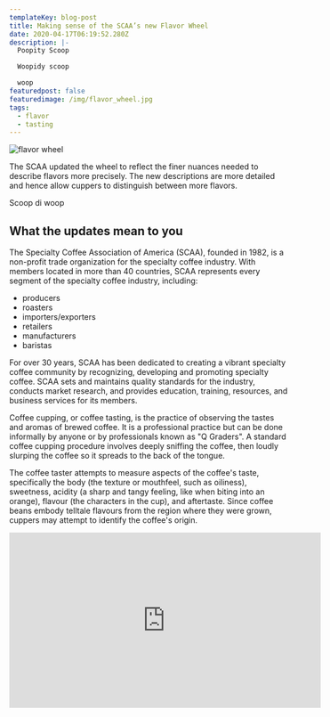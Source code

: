 ```yaml
---
templateKey: blog-post
title: Making sense of the SCAA’s new Flavor Wheel
date: 2020-04-17T06:19:52.280Z
description: |-
  Poopity Scoop

  Woopidy scoop

  woop 
featuredpost: false
featuredimage: /img/flavor_wheel.jpg
tags:
  - flavor
  - tasting
---
```



![flavor wheel](/img/flavor_wheel.jpg)

The SCAA updated the wheel to reflect the finer nuances needed to describe flavors more precisely. The new descriptions are more detailed and hence allow cuppers to distinguish between more flavors.

Scoop di woop

## What the updates mean to you

The Specialty Coffee Association of America (SCAA), founded in 1982, is a non-profit trade organization for the specialty coffee industry. With members located in more than 40 countries, SCAA represents every segment of the specialty coffee industry, including:

* producers
* roasters
* importers/exporters
* retailers
* manufacturers
* baristas

For over 30 years, SCAA has been dedicated to creating a vibrant specialty coffee community by recognizing, developing and promoting specialty coffee. SCAA sets and maintains quality standards for the industry, conducts market research, and provides education, training, resources, and business services for its members.

Coffee cupping, or coffee tasting, is the practice of observing the tastes and aromas of brewed coffee. It is a professional practice but can be done informally by anyone or by professionals known as "Q Graders". A standard coffee cupping procedure involves deeply sniffing the coffee, then loudly slurping the coffee so it spreads to the back of the tongue.

The coffee taster attempts to measure aspects of the coffee's taste, specifically the body (the texture or mouthfeel, such as oiliness), sweetness, acidity (a sharp and tangy feeling, like when biting into an orange), flavour (the characters in the cup), and aftertaste. Since coffee beans embody telltale flavours from the region where they were grown, cuppers may attempt to identify the coffee's origin.

<iframe width="560" height="315" src="https://www.youtube.com/embed/vzzKj49RZAw" frameborder="0" allow="accelerometer; autoplay; encrypted-media; gyroscope; picture-in-picture" allowfullscreen></iframe>